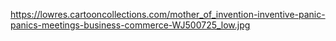https://lowres.cartooncollections.com/mother_of_invention-inventive-panic-panics-meetings-business-commerce-WJ500725_low.jpg
